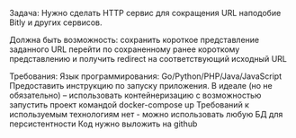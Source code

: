 Задача:
Нужно сделать HTTP сервис для сокращения URL наподобие Bitly и других сервисов.

Должна быть возможность:
сохранить короткое представление заданного URL
перейти по сохраненному ранее короткому представлению и получить redirect на соответствующий исходный URL


Требования:
Язык программирования: Go/Python/PHP/Java/JavaScript
Предоставить инструкцию по запуску приложения. В идеале (но не обязательно) – использовать контейнеризацию с возможностью запустить проект командой docker-compose up
Требований к используемым технологиям нет - можно использовать любую БД для персистентности
Код нужно выложить на github 

